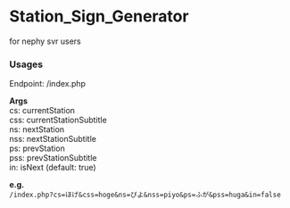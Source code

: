 # Station_Sign_Generator
for nephy svr users


### Usages
Endpoint: /index.php

**Args**  
cs: currentStation  
css: currentStationSubtitle  
ns: nextStation  
nss: nextStationSubtitle  
ps: prevStation  
pss: prevStationSubtitle  
in: isNext (default: true)  

**e.g.**  
`/index.php?cs=ほげ&css=hoge&ns=ぴよ&nss=piyo&ps=ふが&pss=huga&in=false`
